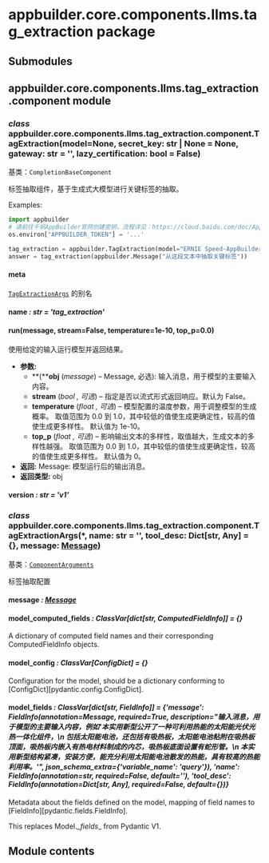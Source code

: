 # appbuilder.core.components.llms.tag_extraction package

## Submodules

## appbuilder.core.components.llms.tag_extraction.component module

### *class* appbuilder.core.components.llms.tag_extraction.component.TagExtraction(model=None, secret_key: str | None = None, gateway: str = '', lazy_certification: bool = False)

基类：`CompletionBaseComponent`

标签抽取组件，基于生成式大模型进行关键标签的抽取。

Examples:

```python
import appbuilder
# 请前往千帆AppBuilder官网创建密钥，流程详见：https://cloud.baidu.com/doc/AppBuilder/s/Olq6grrt6#1%E3%80%81%E5%88%9B%E5%BB%BA%E5%AF%86%E9%92%A5
os.environ["APPBUILDER_TOKEN"] = '...'

tag_extraction = appbuilder.TagExtraction(model="ERNIE Speed-AppBuilder")
answer = tag_extraction(appbuilder.Message("从这段文本中抽取关键标签"))
```

#### meta

[`TagExtractionArgs`](#appbuilder.core.components.llms.tag_extraction.component.TagExtractionArgs) 的别名

#### name *: str* *= 'tag_extraction'*

#### run(message, stream=False, temperature=1e-10, top_p=0.0)

使用给定的输入运行模型并返回结果。

* **参数:**
  * **(****obj** (*message*) – Message, 必选): 输入消息，用于模型的主要输入内容。
  * **stream** (*bool* *,*  *可选*) – 指定是否以流式形式返回响应。默认为 False。
  * **temperature** (*float* *,*  *可选*) – 模型配置的温度参数，用于调整模型的生成概率。
    取值范围为 0.0 到 1.0，其中较低的值使生成更确定性，较高的值使生成更多样性。
    默认值为 1e-10。
  * **top_p** (*float* *,*  *可选*) – 影响输出文本的多样性，取值越大，生成文本的多样性越强。
    取值范围为 0.0 到 1.0，其中较低的值使生成更确定性，较高的值使生成更多样性。
    默认值为 0。
* **返回:**
  Message: 模型运行后的输出消息。
* **返回类型:**
  obj

#### version *: str* *= 'v1'*

### *class* appbuilder.core.components.llms.tag_extraction.component.TagExtractionArgs(\*, name: str = '', tool_desc: Dict[str, Any] = {}, message: [Message](appbuilder.core.md#appbuilder.core.message.Message))

基类：[`ComponentArguments`](appbuilder.core.md#appbuilder.core.component.ComponentArguments)

标签抽取配置

#### message *: [Message](appbuilder.core.md#appbuilder.core.message.Message)*

#### model_computed_fields *: ClassVar[dict[str, ComputedFieldInfo]]* *= {}*

A dictionary of computed field names and their corresponding ComputedFieldInfo objects.

#### model_config *: ClassVar[ConfigDict]* *= {}*

Configuration for the model, should be a dictionary conforming to [ConfigDict][pydantic.config.ConfigDict].

#### model_fields *: ClassVar[dict[str, FieldInfo]]* *= {'message': FieldInfo(annotation=Message, required=True, description="输入消息，用于模型的主要输入内容，例如'本实用新型公开了一种可利用热能的太阳能光伏光热一体化组件，\\n                             包括太阳能电池，还包括有吸热板，太阳能电池粘附在吸热板顶面，吸热板内嵌入有热电材料制成的内芯，吸热板底面设置有蛇形管。\\n                             本实用新型结构紧凑，安装方便，能充分利用太阳能电池散发的热能，具有较高的热能利用率。'", json_schema_extra={'variable_name': 'query'}), 'name': FieldInfo(annotation=str, required=False, default=''), 'tool_desc': FieldInfo(annotation=Dict[str, Any], required=False, default={})}*

Metadata about the fields defined on the model,
mapping of field names to [FieldInfo][pydantic.fields.FieldInfo].

This replaces Model._\_fields_\_ from Pydantic V1.

## Module contents
